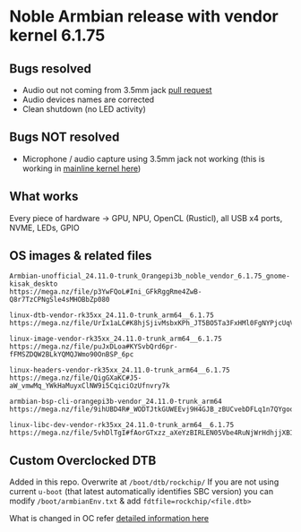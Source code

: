# Noble Armbian release with vendor kernel 6.1.75

## Bugs resolved
- Audio out not coming from 3.5mm jack [pull request](https://github.com/armbian/build/pull/7330#issuecomment-2392746104)
- Audio devices names are corrected
- Clean shutdown (no LED activity)

## Bugs NOT resolved
- Microphone / audio capture using 3.5mm jack not working (this is working in [mainline kernel here](https://github.com/defencedog/orangepi3b_v2.1/tree/main/MicroLinux_Armbian_Orangepi3b_jammy_edge_6.6.4))

## What works
Every piece of hardware -> GPU, NPU, OpenCL (Rusticl), all USB x4 ports, NVME, LEDs, GPIO

## OS images & related files

```
Armbian-unofficial_24.11.0-trunk_Orangepi3b_noble_vendor_6.1.75_gnome-kisak_deskto
https://mega.nz/file/p3YwFQoL#Ini_GFkRggRme4ZwB-Q8r7TzCPNgSle4sMHOBbZp080

linux-dtb-vendor-rk35xx_24.11.0-trunk_arm64__6.1.75
https://mega.nz/file/UrIx1aLC#K8hjSjivMsbxKPh_JT5BO5Ta3FxHMl0FgNYPjcUqVe8

linux-image-vendor-rk35xx_24.11.0-trunk_arm64__6.1.75
https://mega.nz/file/puJxDLoa#KYSvbQrd6pr-fFMSZDQW2BLkYQMQJWmo90OnBSP_6pc

linux-headers-vendor-rk35xx_24.11.0-trunk_arm64__6.1.75
https://mega.nz/file/QigGXaKC#J5-aW_vmwMq_YWkHaMuyxClNW9i5CqiciOzUfnvry7k

armbian-bsp-cli-orangepi3b-vendor_24.11.0-trunk_arm64
https://mega.nz/file/9ihUBD4R#_WODTJtkGUWEEvj9H4GJB_zBUCvebDFLq1n7QYgoq9M

linux-libc-dev-vendor-rk35xx_24.11.0-trunk_arm64__6.1.75
https://mega.nz/file/5vhDlTgI#fAorGTxzz_aXeYzBIRLEN05Vbe4RuNjWrHdhjjXBIog

```

## Custom Overclocked DTB
Added in this repo. Overwrite at `/boot/dtb/rockchip/` If you are not using current `u-boot` (that latest automatically identifies SBC version) you can modify `/boot/armbianEnv.txt` & add `fdtfile=rockchip/<file.dtb>`

What is changed in OC refer [detailed information here](https://github.com/defencedog/orangepi3b_v2.1/tree/main/files_tools/vendor_Kernel6.1/Overclocked_dtb)











